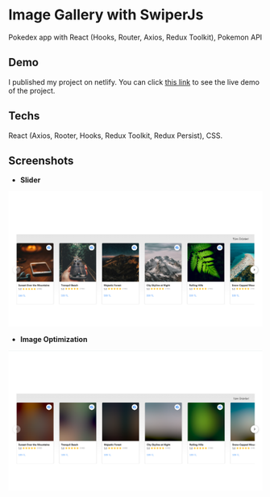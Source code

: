 # Image Gallery with SwiperJs

Pokedex app with React (Hooks, Router, Axios, Redux Toolkit), Pokemon API

## Demo

I published my project on netlify. You can click [this link](https://image-gallery-swiperjs.vercel.app/)
to see the live demo of the project.

## Techs

React (Axios, Rooter, Hooks, Redux Toolkit, Redux Persist), CSS.

## Screenshots

- **Slider**

![App Screenshot](https://github.com/ramazandogna/image-gallery-swiperjs/blob/main/slider.png)

- **Image Optimization**

![App Screenshot](https://github.com/ramazandogna/image-gallery-swiperjs/blob/main/image-optimization.png)
